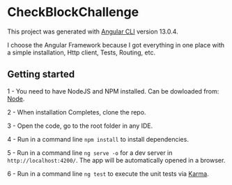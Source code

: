 # CheckBlockChallenge

This project was generated with [Angular CLI](https://github.com/angular/angular-cli) version 13.0.4.

I choose the Angular Framework because I got everything in one place with a simple installation, Http client, Tests, Routing, etc.

## Getting started

1 - You need to have NodeJS and NPM installed. Can be dowloaded from: [Node](https://nodejs.org/en/).

2 - When installation Completes, clone the repo.

3 - Open the code, go to the root folder in any IDE.

4 - Run in a command line `npm install` to install dependencies.

5 - Run in a command line `ng serve -o` for a dev server in `http://localhost:4200/`. The app will be automatically opened in a browser.

6 - Run in a command line `ng test` to execute the unit tests via [Karma](https://karma-runner.github.io).

